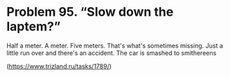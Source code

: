 # Problem 95. “Slow down the laptem?”

Half a meter. A meter. Five meters. That's what's sometimes missing. Just a little run over and there's an accident. The car is smashed to smithereens

(https://www.trizland.ru/tasks/1789/)